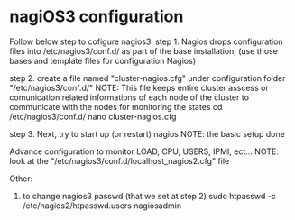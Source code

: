 # nagiOS3 configuration

Follow below step to cofigure nagios3:
step 1. Nagios drops configuration files into /etc/nagios3/conf.d/ as part of the base installation, (use those bases and template files for configuration Nagios)

step 2. create a file named "cluster-nagios.cfg" under configuration folder "/etc/nagios3/conf.d/"
NOTE: This file keeps entire cluster asscess or comunication related informations of each node of the cluster to communicate with the nodes for monitoring the states
cd /etc/nagios3/conf.d/
nano cluster-nagios.cfg

step 3. Next, try to start up (or restart) nagios
NOTE: the basic setup done

Advance configuration to monitor LOAD, CPU, USERS, IPMI, ect...
NOTE: look at the "/etc/nagios3/conf.d/localhost_nagios2.cfg" file

Other:
1. to change nagios3 passwd (that we set at step 2)
sudo htpasswd -c /etc/nagios2/htpasswd.users nagiosadmin
